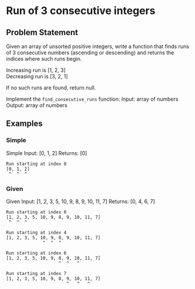 # Run of 3 consecutive integers

## Problem Statement

Given an array of unsorted positive integers, write a function that finds runs of 3 consecutive numbers (ascending or descending) and returns the
indices where such runs begin. 

Increasing run is [1, 2, 3]  
Decreasing run is [3, 2, 1]

If no such runs are found, return null.

Implement the `find_consecutive_runs` function:
Input: array of numbers
Output: array of numbers

## Examples

### Simple

Simple Input: [0, 1, 2]
Returns: [0]

```
Run starting at index 0
[0, 1, 2]
 ^  ^  ^
```

### Given

Given Input: [1, 2, 3, 5, 10, 9, 8, 9, 10, 11, 7]
Returns: [0, 4, 6, 7]

```
Run starting at index 0
[1, 2, 3, 5, 10, 9, 8, 9, 10, 11, 7]
 ^  ^  ^
 
Run starting at index 4
[1, 2, 3, 5, 10, 9, 8, 9, 10, 11, 7]
              ^  ^  ^

Run starting at index 6
[1, 2, 3, 5, 10, 9, 8, 9, 10, 11, 7]
                    ^  ^   ^

Run starting at index 7
[1, 2, 3, 5, 10, 9, 8, 9, 10, 11, 7]
                       ^   ^   ^
```
